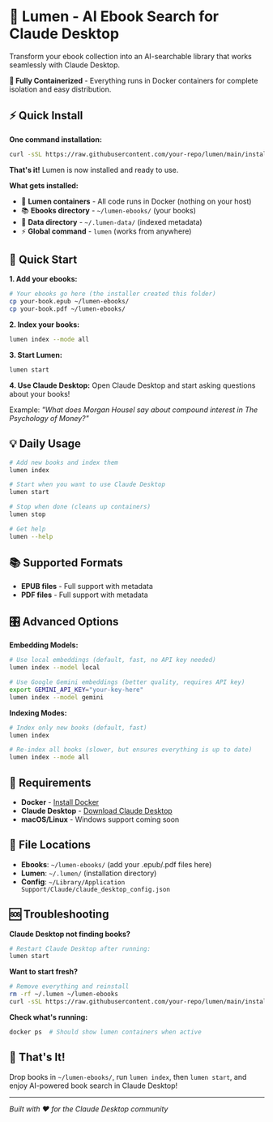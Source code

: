 # 🌟 Lumen - AI Ebook Search for Claude Desktop

Transform your ebook collection into an AI-searchable library that works seamlessly with Claude Desktop.

**🐳 Fully Containerized** - Everything runs in Docker containers for complete isolation and easy distribution.

## ⚡ Quick Install

**One command installation:**
```bash
curl -sSL https://raw.githubusercontent.com/your-repo/lumen/main/install.sh | bash
```

**That's it!** Lumen is now installed and ready to use.

**What gets installed:**
- 🐳 **Lumen containers** - All code runs in Docker (nothing on your host)
- 📚 **Ebooks directory** - `~/lumen-ebooks/` (your books)  
- 💾 **Data directory** - `~/.lumen-data/` (indexed metadata)
- ⚡ **Global command** - `lumen` (works from anywhere)

## 🚀 Quick Start

**1. Add your ebooks:**
```bash
# Your ebooks go here (the installer created this folder)
cp your-book.epub ~/lumen-ebooks/
cp your-book.pdf ~/lumen-ebooks/
```

**2. Index your books:**
```bash
lumen index --mode all
```

**3. Start Lumen:**
```bash
lumen start
```

**4. Use Claude Desktop:**
Open Claude Desktop and start asking questions about your books! 

Example: *"What does Morgan Housel say about compound interest in The Psychology of Money?"*

## 💡 Daily Usage

```bash
# Add new books and index them
lumen index

# Start when you want to use Claude Desktop
lumen start

# Stop when done (cleans up containers)
lumen stop

# Get help
lumen --help
```

## 📚 Supported Formats

- **EPUB files** - Full support with metadata
- **PDF files** - Full support with metadata

## 🎛️ Advanced Options

**Embedding Models:**
```bash
# Use local embeddings (default, fast, no API key needed)
lumen index --model local

# Use Google Gemini embeddings (better quality, requires API key)
export GEMINI_API_KEY="your-key-here"
lumen index --model gemini
```

**Indexing Modes:**
```bash
# Index only new books (default, fast)
lumen index

# Re-index all books (slower, but ensures everything is up to date)
lumen index --mode all
```

## 🔧 Requirements

- **Docker** - [Install Docker](https://docs.docker.com/get-docker/)
- **Claude Desktop** - [Download Claude Desktop](https://claude.ai/download)
- **macOS/Linux** - Windows support coming soon

## 📁 File Locations

- **Ebooks**: `~/lumen-ebooks/` (add your .epub/.pdf files here)
- **Lumen**: `~/.lumen/` (installation directory)
- **Config**: `~/Library/Application Support/Claude/claude_desktop_config.json`

## 🆘 Troubleshooting

**Claude Desktop not finding books?**
```bash
# Restart Claude Desktop after running:
lumen start
```

**Want to start fresh?**
```bash
# Remove everything and reinstall
rm -rf ~/.lumen ~/lumen-ebooks
curl -sSL https://raw.githubusercontent.com/your-repo/lumen/main/install.sh | bash
```

**Check what's running:**
```bash
docker ps  # Should show lumen containers when active
```

## 🚀 That's It!

Drop books in `~/lumen-ebooks/`, run `lumen index`, then `lumen start`, and enjoy AI-powered book search in Claude Desktop!

---

*Built with ❤️ for the Claude Desktop community*